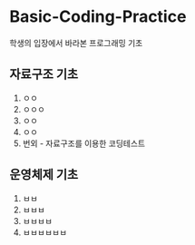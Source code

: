 # Basic-Coding-Practice
학생의 입장에서 바라본 프로그래밍 기초

자료구조 기초
-------------
1. ㅇㅇ
2. ㅇㅇㅇ
3. ㅇㅇ
4. ㅇㅇ
5. 번외 - 자료구조를 이용한 코딩테스트

운영체제 기초
-------------
1. ㅂㅂ
2. ㅂㅂㅂ
3. ㅂㅂㅂㅂ
4. ㅂㅂㅂㅂㅂㅂ

